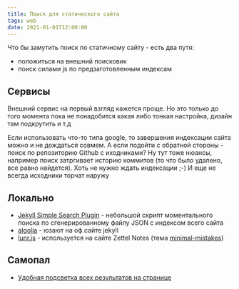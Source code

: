 ```yaml
---
title: Поиск для статического сайта
tags: web
date: 2021-01-01T12:00:00
---
```


Что бы замутить поиск по статичному сайту - есть два путя:
- положиться на внешний поисковик
- поиск силами js по предзаготовленным индексам

## Сервисы
Внешний сервис на первый взгляд кажется проще. Но это только до того момента пока не понадобится какая либо тонкая настройка, дизайн там подкрутить и т.д

Если использовать что-то типа google, то завершения индексации сайта можно и не дождаться совмем. А если подойти с обратной стороны - поиск по репозиторию Github с иходниками? Ну тут тоже нюансы, например поиск затргивает историю коммитов (то что было удалено, все равно найдется). Хоть не нужно ждать индексации ;-) И еще не всегда исходники торчат наружу


## Локально

- [Jekyll Simple Search Plugin](https://www.npmjs.com/package/simple-jekyll-search) - небольшой скрипт моментального поиска по сгенерированному файлу JSON с индексом всего сайта
- [algolia](https://www.algolia.com/developers/) - юзают на оф.сайте jekyll
- [lunr.js](https://lunrjs.com/) - используется на сайте Zettel Notes (тема [minimal-mistakes](https://mademistakes.com/work/jekyll-themes/minimal-mistakes/))

## Самопал
- [Удобная подсветка всех результатов на странице](https://stackoverflow.com/questions/16251505/how-to-highlight-all-text-occurrences-in-a-html-page-with-javascript/47440755#47440755)
